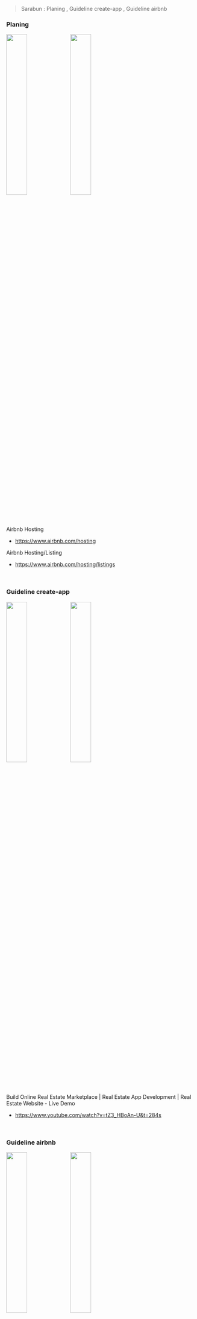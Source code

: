 > Sarabun : Planing , Guideline create-app , Guideline airbnb

### Planing

<p float="left">
  <img src="https://github.com/989x/learnwithGPT/assets/73060136/a4f983d2-ed25-488d-8299-97a2f6d1018a" width="33%" />
  <img src="https://github.com/989x/learnwithGPT/assets/73060136/96dd2135-1788-440e-8bf4-6c4bf64adfc5" width="33%" />
</p>

Airbnb Hosting 
- https://www.airbnb.com/hosting

Airbnb Hosting/Listing
- https://www.airbnb.com/hosting/listings

</br>

### Guideline create-app

<p float="left">
  <img src="https://github.com/989x/learnwithGPT/assets/73060136/579edf5c-6736-493b-8dd8-3df32ec7870f" width="33%" />
  <img src="https://github.com/989x/learnwithGPT/assets/73060136/6db71d25-97c7-4832-bdb0-add2354ba6fa" width="33%" />
</p>

Build Online Real Estate Marketplace | Real Estate App Development | Real Estate Website - Live Demo
- https://www.youtube.com/watch?v=tZ3_HBoAn-U&t=284s

</br>

### Guideline airbnb

<p float="left">
  <img src="https://github.com/989x/mentorGPT/assets/73060136/03810429-4141-44df-ba1c-3ea37feb6701" width="33%" />
  <img src="https://github.com/989x/mentorGPT/assets/73060136/9604dff6-1c32-4667-8729-feffe51b775e" width="33%" />
  <img src="https://github.com/989x/mentorGPT/assets/73060136/84141137-70a0-4746-bd52-3eefa97a323a" width="33%" />
</p>

How to Set Up Airbnb Host Account, 2023 Walkthrough | Listing Your Property on Airbnb for Beginners
- https://www.youtube.com/watch?v=1dBmbAYGtQE

How To use Airbnb Website as a Host - Complete Tutorial
- https://www.youtube.com/watch?v=acJLSr_JB1c

How to make an airbnb listing LIKE A PRO (step-by-step tutorial)
- https://www.youtube.com/watch?v=pXK1NoWzx50&t=314s
